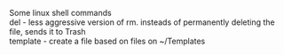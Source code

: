 Some linux shell commands<br>
del - less aggressive version of rm. insteads of permanently deleting the file, sends it to Trash<br>
template - create a file based on files on ~/Templates<br>

